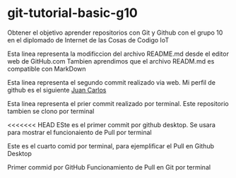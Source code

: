 # git-tutorial-basic-g10
Obtener el objetivo aprender repositorios con Git y Github con el grupo 10 en el diplomado de Internet de las Cosas de Codigo IoT

Esta linea representa la modificcion del archivo README.md desde el editor web de GitHub.com
Tambien aprendimos que el archivo READM.md es compatible con MarkDown

Esta linea representa el segundo commit realizado via web. Mi perfil de github es el siguiente [Juan Carlos](https://github.com/JuanCarlosMejia)

Esta linea representa el prier commit realizado por terminal. Este repositorio tambien se clono por terminal 

<<<<<<< HEAD
ESte es el primer commit por github desktop. Se usara para mostrar el funcionaiento de Pull por terminal 

Este es el cuarto comid por terminal, para ejemplificar el Pull en Github Desktop

Primer commid por GitHub Funcionamiento de Pull en Git por terminal
